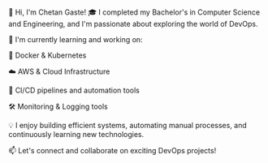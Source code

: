 👋 Hi, I'm Chetan Gaste!
🎓 I completed my Bachelor's in Computer Science and Engineering, and I'm passionate about exploring the world of DevOps.

🚀 I'm currently learning and working on:

🐳 Docker & Kubernetes

☁️ AWS & Cloud Infrastructure

🔧 CI/CD pipelines and automation tools

🛠️ Monitoring & Logging tools

💡 I enjoy building efficient systems, automating manual processes, and continuously learning new technologies.

📫 Let's connect and collaborate on exciting DevOps projects!
